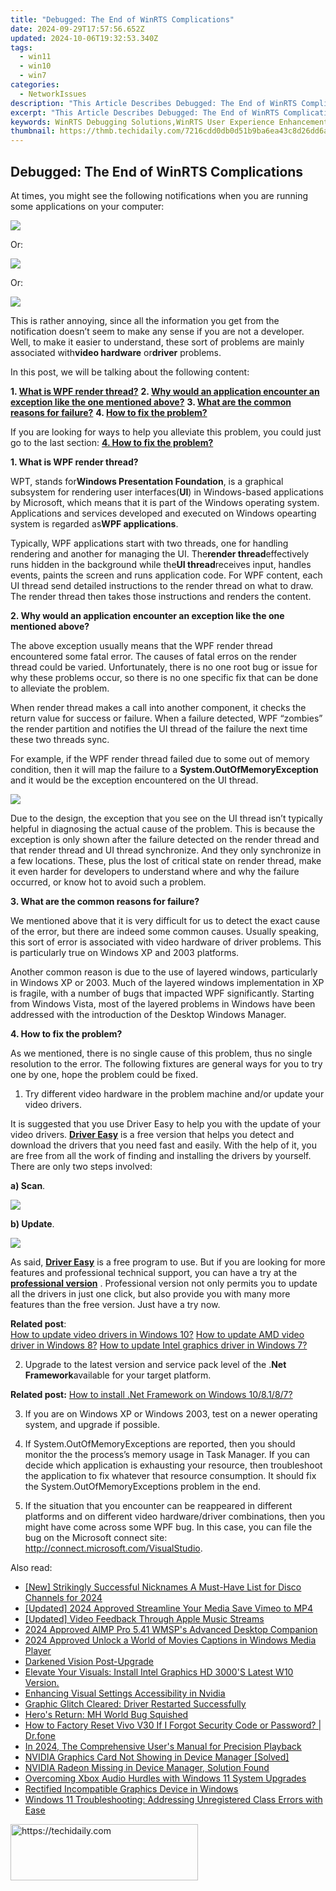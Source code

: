 ```yaml
---
title: "Debugged: The End of WinRTS Complications"
date: 2024-09-29T17:57:56.652Z
updated: 2024-10-06T19:32:53.340Z
tags:
  - win11
  - win10
  - win7
categories:
  - NetworkIssues
description: "This Article Describes Debugged: The End of WinRTS Complications"
excerpt: "This Article Describes Debugged: The End of WinRTS Complications"
keywords: WinRTS Debugging Solutions,WinRTS User Experience Enhancement,Overcoming WinRTS Game Issues,WinRTS Performance Optimization,Resolving WinRTS Errors and Glitches,WinRTS Complication Fixes,Ending WinRTS Technical Challenges
thumbnail: https://thmb.techidaily.com/7216cdd0db0d51b9ba6ea43c8d26dd6a0eb4cf5b262743a458e3d7ee3b2754cf.jpeg
---
```


## Debugged: The End of WinRTS Complications

At times, you might see the following notifications when you are running some applications on your computer:
  
![](https://images.drivereasy.com/wp-content/uploads/2016/09/system-runtime-interopservices-comexception.jpg)
  
 Or:

![](https://images.drivereasy.com/wp-content/uploads/2016/09/system-invalidoperationexception.jpg)

 Or:
  
![](https://images.drivereasy.com/wp-content/uploads/2016/09/system-outofmemoryexception-insufficient-memory.jpg)

 This is rather annoying, since all the information you get from the notification doesn’t seem to make any sense if you are not a developer. Well, to make it easier to understand, these sort of problems are mainly associated with**video hardware** or**driver** problems.
  
 In this post, we will be talking about the following content:
  
 **1\. [What is WPF render thread?](#1)**
 **2\. [Why would an application encounter an exception like the one mentioned above?](#2)**
 **3\. [What are the common reasons for failure?](#3)**
 **4\. [How to fix the problem?](#4)**

If you are looking for ways to help you alleviate this problem, you could just go to the last section: **[4\. How to fix the problem?](#4)**
  
 **1\. What is WPF render thread?**
  
WPT, stands for**Windows Presentation Foundation**, is a graphical subsystem for rendering user interfaces(**UI**) in Windows-based applications by Microsoft, which means that it is part of the Windows operating system. Applications and services developed and executed on Windows opearting system is regarded as**WPF applications**.
  
Typically, WPF applications start with two threads, one for handling rendering and another for managing the UI. The**render thread**effectively runs hidden in the background while the**UI thread**receives input, handles events, paints the screen and runs application code. For WPF content, each UI thread send detailed instructions to the render thread on what to draw. The render thread then takes those instructions and renders the content.
  
 **2\. Why would an application encounter an exception like the one mentioned above?**
  
The above exception usually means that the WPF render thread encountered some fatal error. The causes of fatal erros on the render thread could be varied. Unfortunately, there is no one root bug or issue for why these problems occur, so there is no one specific fix that can be done to alleviate the problem.
  
When render thread makes a call into another component, it checks the return value for success or failure. When a failure detected, WPF “zombies” the render partition and notifies the UI thread of the failure the next time these two threads sync.
  
For example, if the WPF render thread failed due to some out of memory condition, then it will map the failure to a **System.OutOfMemoryException** and it would be the exception encountered on the UI thread.
  
![](https://images.drivereasy.com/wp-content/uploads/2016/09/system-out-of-memory-condition.png)

Due to the design, the exception that you see on the UI thread isn’t typically helpful in diagnosing the actual cause of the problem. This is because the exception is only shown after the failure detected on the render thread and that render thread and UI thread synchronize. And they only synchronize in a few locations. These, plus the lost of critical state on render thread, make it even harder for developers to understand where and why the failure occurred, or know hot to avoid such a problem.
  
 **3\. What are the common reasons for failure?**
  
We mentioned above that it is very difficult for us to detect the exact cause of the error, but there are indeed some common causes. Usually speaking, this sort of error is associated with video hardware of driver problems. This is particularly true on Windows XP and 2003 platforms.
  
Another common reason is due to the use of layered windows, particularly in Windows XP or 2003\. Much of the layered windows implementation in XP is fragile, with a number of bugs that impacted WPF significantly. Starting from Windows Vista, most of the layered problems in Windows have been addressed with the introduction of the Desktop Windows Manager.
  
 **4\. How to fix the problem?**
  
As we mentioned, there is no single cause of this problem, thus no single resolution to the error. The following fixtures are general ways for you to try one by one, hope the problem could be fixed.

1) Try different video hardware in the problem machine and/or update your video drivers.
  
It is suggested that you use Driver Easy to help you with the update of your video drivers. **[Driver Easy](https://tools.techidaily.com/drivereasy/download/)** is a free version that helps you detect and download the drivers that you need fast and easily. With the help of it, you are free from all the work of finding and installing the drivers by yourself. There are only two steps involved:  
  
**a) Scan**.  
  
![](https://images.drivereasy.com/wp-content/uploads/2017/04/img_58e8b8443edaa.png)
  
 **b) Update**.
  
![](https://images.drivereasy.com/wp-content/uploads/2017/04/img_58e8b8511c4de.jpg)
  
As said, **[Driver Easy](https://tools.techidaily.com/drivereasy/download/)** is a free program to use. But if you are looking for more features and professional technical support, you can have a try at the **[professional version](https://tools.techidaily.com/drivereasy/download/)** . Professional version not only permits you to update all the drivers in just one click, but also provide you with many more features than the free version. Just have a try now.
  
**Related post**:  
[How to update video drivers in Windows 10?](https://tools.techidaily.com/drivereasy/download/) [How to update AMD video driver in Windows 8?](https://tools.techidaily.com/drivereasy/download/)
[How to update Intel graphics driver in Windows 7?](https://tools.techidaily.com/drivereasy/download/)
  
2) Upgrade to the latest version and service pack level of the .**Net Framework**available for your target platform.
  
**Related post:**
[How to install .Net Framework on Windows 10/8.1/8/7?](https://tools.techidaily.com/drivereasy/download/)
  
3) If you are on Windows XP or Windows 2003, test on a newer operating system, and upgrade if possible.
  
4) If  System.OutOfMemoryExceptions are reported, then you should monitor the the process’s memory usage in Task Manager. If you can decide which application is exhausting your resource, then troubleshoot the application to fix whatever that resource consumption. It should fix the System.OutOfMemoryExceptions problem in the end.
  
5) If the situation that you encounter can be reappeared in different platforms and on different video hardware/driver combinations, then you might have come across some WPF bug. In this case, you can file the bug on the Microsoft connect site: <http://connect.microsoft.com/VisualStudio>.

<ins class="adsbygoogle"
     style="display:block"
     data-ad-format="autorelaxed"
     data-ad-client="ca-pub-7571918770474297"
     data-ad-slot="1223367746"></ins>

<ins class="adsbygoogle"
     style="display:block"
     data-ad-client="ca-pub-7571918770474297"
     data-ad-slot="8358498916"
     data-ad-format="auto"
     data-full-width-responsive="true"></ins>

<span class="atpl-alsoreadstyle">Also read:</span>
<div><ul>
<li><a href="https://discord-videos.techidaily.com/new-strikingly-successful-nicknames-a-must-have-list-for-disco-channels-for-2024/"><u>[New] Strikingly Successful Nicknames A Must-Have List for Disco Channels for 2024</u></a></li>
<li><a href="https://vimeo-videos.techidaily.com/updated-2024-approved-streamline-your-media-save-vimeo-to-mp4/"><u>[Updated] 2024 Approved Streamline Your Media Save Vimeo to MP4</u></a></li>
<li><a href="https://fox-helps.techidaily.com/updated-video-feedback-through-apple-music-streams/"><u>[Updated] Video Feedback Through Apple Music Streams</u></a></li>
<li><a href="https://extra-tips.techidaily.com/2024-approved-aimp-pro-541-wmsps-advanced-desktop-companion/"><u>2024 Approved AIMP Pro 5.41 WMSP's Advanced Desktop Companion</u></a></li>
<li><a href="https://fox-access.techidaily.com/2024-approved-unlock-a-world-of-movies-captions-in-windows-media-player/"><u>2024 Approved Unlock a World of Movies Captions in Windows Media Player</u></a></li>
<li><a href="https://network-issues.techidaily.com/darkened-vision-post-upgrade/"><u>Darkened Vision Post-Upgrade</u></a></li>
<li><a href="https://network-issues.techidaily.com/elevate-your-visuals-install-intel-graphics-hd-3000s-latest-w10-version/"><u>Elevate Your Visuals: Install Intel Graphics HD 3000'S Latest W10 Version.</u></a></li>
<li><a href="https://network-issues.techidaily.com/enhancing-visual-settings-accessibility-in-nvidia/"><u>Enhancing Visual Settings Accessibility in Nvidia</u></a></li>
<li><a href="https://network-issues.techidaily.com/graphic-glitch-cleared-driver-restarted-successfully/"><u>Graphic Glitch Cleared: Driver Restarted Successfully</u></a></li>
<li><a href="https://network-issues.techidaily.com/heros-return-mh-world-bug-squished/"><u>Hero's Return: MH World Bug Squished</u></a></li>
<li><a href="https://techidaily.com/how-to-factory-reset-vivo-v30-if-i-forgot-security-code-or-password-drfone-by-drfone-reset-android-reset-android/"><u>How to Factory Reset Vivo V30 If I Forgot Security Code or Password? | Dr.fone</u></a></li>
<li><a href="https://fox-hovers.techidaily.com/in-2024-the-comprehensive-users-manual-for-precision-playback/"><u>In 2024, The Comprehensive User's Manual for Precision Playback</u></a></li>
<li><a href="https://network-issues.techidaily.com/nvidia-graphics-card-not-showing-in-device-manager-solved/"><u>NVIDIA Graphics Card Not Showing in Device Manager [Solved]</u></a></li>
<li><a href="https://network-issues.techidaily.com/nvidia-radeon-missing-in-device-manager-solution-found/"><u>NVIDIA Radeon Missing in Device Manager, Solution Found</u></a></li>
<li><a href="https://win11.techidaily.com/overcoming-xbox-audio-hurdles-with-windows-11-system-upgrades/"><u>Overcoming Xbox Audio Hurdles with Windows 11 System Upgrades</u></a></li>
<li><a href="https://network-issues.techidaily.com/rectified-incompatible-graphics-device-in-windows/"><u>Rectified Incompatible Graphics Device in Windows</u></a></li>
<li><a href="https://win-howtos.techidaily.com/windows-11-troubleshooting-addressing-unregistered-class-errors-with-ease/"><u>Windows 11 Troubleshooting: Addressing Unregistered Class Errors with Ease</u></a></li>
</ul></div>

<!-- affiliate ads begin -->
<a href="https://aligracehair.sjv.io/c/5597632/2115932/19272" target="_top" id="2115932">
  <img src="//a.impactradius-go.com/display-ad/19272-2115932" border="0" alt="https://techidaily.com" width="300" height="90"/>
</a>
<img height="0" width="0" src="https://aligracehair.sjv.io/i/5597632/2115932/19272" style="position:absolute;visibility:hidden;" border="0" />
<!-- affiliate ads end -->

